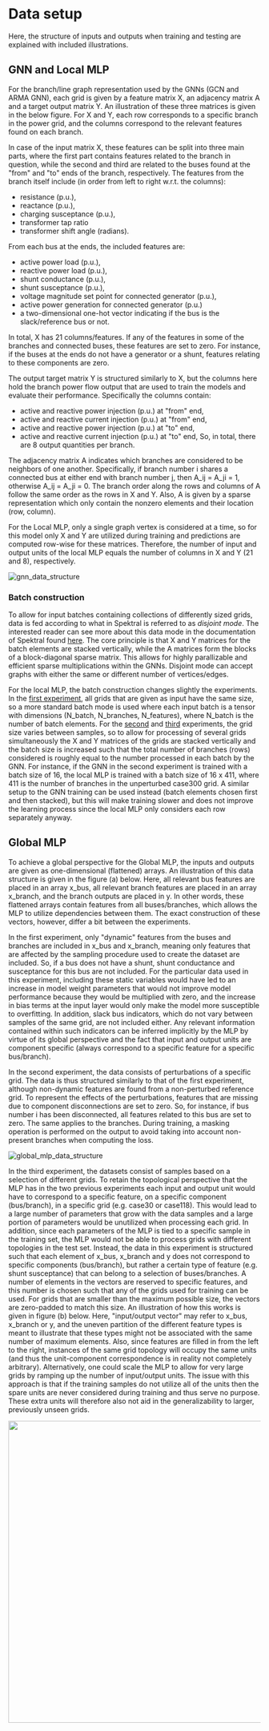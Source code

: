 # Data setup
Here, the structure of inputs and outputs when training and testing are explained with included illustrations.

## GNN and Local MLP
For the branch/line graph representation used by the GNNs (GCN and ARMA GNN), each grid is given by a feature matrix X, an adjacency matrix A and a target output matrix Y. An illustration of these three matrices is given in the below figure. For X and Y, each row corresponds to a specific branch in the power grid, and the columns correspond to the relevant features found on each branch. 

In case of the input matrix X, these features can be split into three main parts, where the first part contains features related to the branch in question, while the second and third are related to the buses found at the "from" and "to" ends of the branch, respectively. The features from the branch itself include (in order from left to right w.r.t. the columns): 
- resistance (p.u.), 
- reactance (p.u.), 
- charging susceptance (p.u.), 
- transformer tap ratio
- transformer shift angle (radians). 

From each bus at the ends, the included features are: 
- active power load (p.u.), 
- reactive power load (p.u.), 
- shunt conductance (p.u.), 
- shunt susceptance (p.u.), 
- voltage magnitude set point for connected generator (p.u.), 
- active power generation for connected generator (p.u.) 
- a two-dimensional one-hot vector indicating if the bus is the slack/reference bus or not. 

In total, X has 21 columns/features. If any of the features in some of the branches and connected buses, these features are set to zero. For instance, if the buses at the ends do not have a generator or a shunt, features relating to these components are zero.

The output target matrix Y is structured similarly to X, but the columns here hold the branch power flow output that are used to train the models and evaluate their performance. Specifically the columns contain: 
- active and reactive power injection (p.u.) at "from" end, 
- active and reactive current injection (p.u.) at "from" end, 
- active and reactive power injection (p.u.) at "to" end, 
- active and reactive current injection (p.u.) at "to" end, 
So, in total, there are 8 output quantities per branch.

The adjacency matrix A indicates which branches are considered to be neighbors of one another. Specifically, if branch number i shares a connected bus at either end with branch number j, then A_ij = A_ji = 1, otherwise A_ij = A_ji = 0. The branch order along the rows and columns of A follow the same order as the rows in X and Y. Also, A is given by a sparse representation which only contain the nonzero elements and their location (row, column).

For the Local MLP, only a single graph vertex is considered at a time, so for this model only X and Y are utilized during training and predictions are computed row-wise for these matrices. Therefore, the number of input and output units of the local MLP equals the number of columns in X and Y (21 and 8), respectively.

![gnn_data_structure](/figures/gnn_data_structure.png)

### Batch construction
To allow for input batches containing collections of differently sized grids, data is fed according to what in Spektral is referred to as *disjoint mode*. The interested reader can see more about this data mode in the documentation of Spektral found [here](https://graphneural.network/data-modes/#disjoint-mode). The core principle is that X and Y matrices for the batch elements are stacked vertically, while the A matrices form the blocks of a block-diagonal sparse matrix. This allows for highly parallizable and efficient sparse multiplications within the GNNs. 
Disjoint mode can accept graphs with either the same or different number of vertices/edges.

For the local MLP, the batch construction changes slightly the experiments. 
In the [first experiment](https://github.com/JonasBergHansen/Power-Flow-Balancing-with-Decentralized-Graph-Neural-Networks/blob/main/code/experiment1.py), all grids that are given as input have the same size, so a more standard batch mode is used where each input batch is a tensor with dimensions (N_batch, N_branches, N_features), where N_batch is the number of batch elements. 
For the [second](https://github.com/JonasBergHansen/Power-Flow-Balancing-with-Decentralized-Graph-Neural-Networks/blob/main/code/experiment2.py) and [third](https://github.com/JonasBergHansen/Power-Flow-Balancing-with-Decentralized-Graph-Neural-Networks/blob/main/code/experiment3.py) experiments, the grid size varies between samples, so to allow for processing of several grids simultaneously the X and Y matrices of the grids are stacked vertically and the batch size is increased such that the total number of branches  (rows) considered is roughly equal to the number processed in each batch by the GNN. For instance, if the GNN in the second experiment is trained with a batch size of 16, the local MLP is trained with a batch size of 16 x 411, where 411 is the number of branches in the unperturbed case300 grid. A similar setup to the GNN training can be used instead (batch elements chosen first and then stacked), but this will make training slower and does not improve the learning process since the local MLP only considers each row separately anyway.

## Global MLP
To achieve a global perspective for the Global MLP, the inputs and outputs are given as one-dimensional (flattened) arrays. An illustration of this data structure is given in the figure (a) below. Here, all relevant bus features are placed in an array x_bus, all relevant branch features are placed in an array x_branch, and the branch outputs are placed in y. In other words, these flattened arrays contain features from all buses/branches, which allows the MLP to utilize dependencies between them. The exact construction of these vectors, however, differ a bit between the experiments. 

In the first experiment, only "dynamic" features from the buses and branches are included in x_bus and x_branch, meaning only features that are affected by the sampling procedure used to create the dataset are included. So, if a bus does not have a shunt, shunt conductance and susceptance for this bus are not included. For the particular data used in this experiment, including these static variables would have led to an increase in model weight parameters that would not improve model performance because they would be multiplied with zero, and the increase in bias terms at the input layer would only make the model more susceptible to overfitting. In addition, slack bus indicators, which do not vary between samples of the same grid, are not included either. Any relevant information contained within such indicators can be inferred implicitly by the MLP by virtue of its global perspective and the fact that input and output units are component specific (always correspond to a specific feature for a specific bus/branch).  

In the second experiment, the data consists of perturbations of a specific grid. The data is thus structured similarly to that of the first experiment, although non-dynamic features are found from a non-perturbed reference grid. To represent the effects of the perturbations, features that are missing due to component disconnections are set to zero. So, for instance, if bus number i has been disconnected, all features related to this bus are set to zero. The same applies to the branches. During training, a masking operation is performed on the output to avoid taking into account non-present branches when computing the loss. 

![global_mlp_data_structure](/figures/global_mlp_data_structure.png)

In the third experiment, the datasets consist of samples based on a selection of different grids. To retain the topological perspective that the MLP has in the two previous experiments each input and output unit would have to correspond to a specific feature, on a specific component (bus/branch), in a specific grid (e.g. case30 or case118). This would lead to a large number of parameters that grow with the data samples and a large portion of parameters would be unutilized when processing each grid. In addition, since each parameters of the MLP is tied to a specific sample in the training set, the MLP would not be able to process grids with different topologies in the test set. 
Instead, the data in this experiment is structured such that each element of x_bus, x_branch and y does not correspond to specific components (bus/branch), but rather a certain type of feature (e.g. shunt susceptance) that can belong to a selection of buses/branches. A number of elements in the vectors are reserved to specific features, and this number is chosen such that any of the grids used for training can be used. For grids that are smaller than the maximum possible size, the vectors are zero-padded to match this size. An illustration of how this works is given in figure (b) below. Here, "input/output vector" may refer to x_bus, x_branch or y, and the uneven partition of the different feature types is meant to illustrate that these types might not be associated with the same number of maximum elements. Also, since features are filled in from the left to the right, instances of the same grid topology will occupy the same units (and thus the unit-component correspondence is in reality not completely arbitrary). Alternatively, one could scale the MLP to allow for very large grids by ramping up the number of input/output units. The issue with this approach is that if the training samples do not utilize all of the units then the spare units are never considered during training and thus serve no purpose. These extra units will therefore also not aid in the generalizability to larger, previously unseen grids.


<img src="https://github.com/JonasBergHansen/Power-Flow-Balancing-with-Decentralized-Graph-Neural-Networks/blob/master/figures/global_mlp_data_structure2.png" width="713" height="603">
